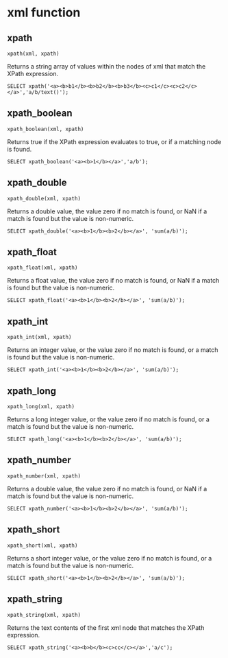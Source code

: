 # xml function

## xpath

    xpath(xml, xpath)

Returns a string array of values within the nodes of xml that match the XPath expression.

    SELECT xpath('<a><b>b1</b><b>b2</b><b>b3</b><c>c1</c><c>c2</c></a>','a/b/text()');

## xpath_boolean

    xpath_boolean(xml, xpath)

Returns true if the XPath expression evaluates to true, or if a matching node is found.

    SELECT xpath_boolean('<a><b>1</b></a>','a/b');

## xpath_double

    xpath_double(xml, xpath)

Returns a double value, the value zero if no match is found, or NaN if a match is found but the value is non-numeric.

    SELECT xpath_double('<a><b>1</b><b>2</b></a>', 'sum(a/b)');

## xpath_float

    xpath_float(xml, xpath)

Returns a float value, the value zero if no match is found, or NaN if a match is found but the value is non-numeric.

    SELECT xpath_float('<a><b>1</b><b>2</b></a>', 'sum(a/b)');

## xpath_int

    xpath_int(xml, xpath)

Returns an integer value, or the value zero if no match is found, or a match is found but the value is non-numeric.

    SELECT xpath_int('<a><b>1</b><b>2</b></a>', 'sum(a/b)');

## xpath_long

    xpath_long(xml, xpath)

Returns a long integer value, or the value zero if no match is found, or a match is found but the value is non-numeric.

    SELECT xpath_long('<a><b>1</b><b>2</b></a>', 'sum(a/b)');

## xpath_number

    xpath_number(xml, xpath)

Returns a double value, the value zero if no match is found, or NaN if a match is found but the value is non-numeric.

    SELECT xpath_number('<a><b>1</b><b>2</b></a>', 'sum(a/b)');

## xpath_short

    xpath_short(xml, xpath)

Returns a short integer value, or the value zero if no match is found, or a match is found but the value is non-numeric.

    SELECT xpath_short('<a><b>1</b><b>2</b></a>', 'sum(a/b)');

## xpath_string

    xpath_string(xml, xpath)

Returns the text contents of the first xml node that matches the XPath expression.

    SELECT xpath_string('<a><b>b</b><c>cc</c></a>','a/c');
